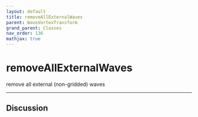 ```yaml
---
layout: default
title: removeAllExternalWaves
parent: WaveVortexTransform
grand_parent: Classes
nav_order: 136
mathjax: true
---
```


#  removeAllExternalWaves

remove all external (non-gridded) waves


---

## Discussion

  
